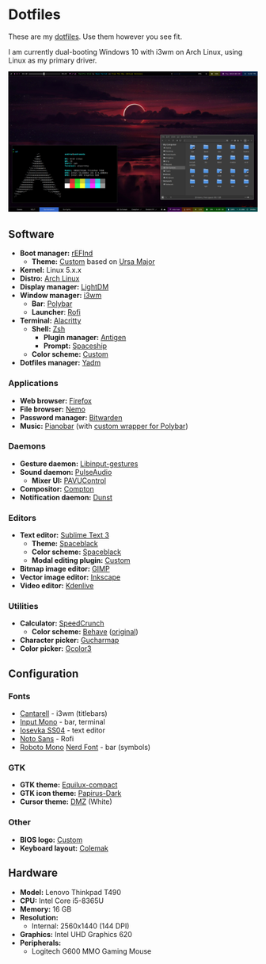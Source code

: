 # Dotfiles

These are my [dotfiles](https://askubuntu.com/questions/94780/what-are-dot-files). Use them however you see fit.

I am currently dual-booting Windows 10 with i3wm on Arch Linux, using Linux as my primary driver.

![i3wm on Arch, 2019-08-29](Pictures/GitHub_Screenshot_2019-08-29.png)

## Software

* **Boot manager:** [rEFInd][refind]
    * **Theme:** [Custom][custom-refind-theme] based on [Ursa Major][ursa-major-refind-theme]
* **Kernel:** Linux 5.x.x
* **Distro:** [Arch Linux][arch-linux]
* **Display manager:** [LightDM][lightdm]
* **Window manager:** [i3wm][i3wm]
    * **Bar**: [Polybar][polybar]
    * **Launcher**: [Rofi][rofi]
* **Terminal:** [Alacritty][alacritty]
    * **Shell:** [Zsh][zsh]
        * **Plugin manager:** [Antigen][antigen]
        * **Prompt:** [Spaceship][spaceship-prompt]
    * **Color scheme:** [Custom][custom-terminal-colors]
* **Dotfiles manager:** [Yadm][yadm]

[refind]: https://www.rodsbooks.com/refind/
[custom-refind-theme]: https://github.com/HactarCE/Arch-Install-Scripts/tree/master/refind/themes/hactar-rEFInd
[ursa-major-refind-theme]: https://github.com/kgoettler/ursamajor-rEFInd
[arch-linux]: https://www.archlinux.org/
[lightdm]: https://github.com/canonical/lightdm
[i3wm]: https://i3wm.org/
[polybar]: https://polybar.github.io/
[rofi]: https://github.com/davatorium/rofi
[alacritty]: https://github.com/jwilm/alacritty
[zsh]: https://www.zsh.org/
[antigen]: http://antigen.sharats.me/
[spaceship-prompt]: https://denysdovhan.com/spaceship-prompt/
[custom-terminal-colors]: https://github.com/HactarCE/dotfiles/blob/master/.config/alacritty/alacritty.yml#L205-L225
[yadm]: https://yadm.io/

### Applications

* **Web browser:** [Firefox][firefox]
* **File browser:** [Nemo][nemo]
* **Password manager:** [Bitwarden][bitwarden]
* **Music:** [Pianobar][pianobar] (with [custom wrapper for Polybar][polianobar])

[firefox]: https://www.mozilla.org/en-US/firefox/
[nemo]: https://github.com/linuxmint/nemo
[bitwarden]: https://bitwarden.com/
[pianobar]: https://6xq.net/pianobar/
[polianobar]: https://github.com/HactarCE/dotfiles/blob/master/.config/pianobar/polianobar.py

### Daemons

* **Gesture daemon:** [Libinput-gestures][libinput-gestures]
* **Sound daemon:** [PulseAudio][pulseaudio]
    * **Mixer UI:** [PAVUControl][pavucontrol]
* **Compositor:** [Compton][compton]
* **Notification daemon:** [Dunst][dunst]

[libinput-gestures]: https://github.com/bulletmark/libinput-gestures
[pulseaudio]: https://www.freedesktop.org/wiki/Software/PulseAudio/
[pavucontrol]: https://freedesktop.org/software/pulseaudio/pavucontrol/
[compton]: https://github.com/yshui/compton
[dunst]: https://dunst-project.org/

### Editors

* **Text editor:** [Sublime Text 3][sublime-text-3]
    * **Theme:** [Spaceblack][st3-spaceblack]
    * **Color scheme:** [Spaceblack][st3-spaceblack]
    * **Modal editing plugin:** [Custom][custom-modal-editing]
* **Bitmap image editor:** [GIMP][gimp]
* **Vector image editor:** [Inkscape][inkscape]
* **Video editor:** [Kdenlive][kdenlive]

[sublime-text-3]: https://www.sublimetext.com/
[st3-spaceblack]: https://packagecontrol.io/packages/Theme%20-%20Spaceblack
[custom-modal-editing]: https://github.com/HactarCE/dotfiles/tree/master/.config/sublime-text-3/Packages/Hactar
[gimp]: https://www.gimp.org/
[inkscape]: https://inkscape.org/
[kdenlive]: https://kdenlive.org/en/

### Utilities

* **Calculator:** [SpeedCrunch][speedcrunch]
    * **Color scheme:** [Behave][custom-behave] ([original][st3-behave])
* **Character picker:** [Gucharmap][gucharmap]
* **Color picker:** [Gcolor3][gcolor3]

[speedcrunch]: https://speedcrunch.org/
[custom-behave]: https://github.com/HactarCE/dotfiles/blob/master/.local/share/SpeedCrunch/color-schemes/Behave.json
[st3-behave]: https://packagecontrol.io/packages/Behave%20Color%20Scheme
[gucharmap]: https://wiki.gnome.org/action/show/Apps/Gucharmap?action=show&redirect=Gucharmap
[gcolor3]: https://www.hjdskes.nl/projects/gcolor3/

## Configuration

### Fonts

* [Cantarell][font-cantarell] - i3wm (titlebars)
* [Input Mono][font-input] - bar, terminal
* [Iosevka SS04][font-iosevka] - text editor
* [Noto Sans][font-noto-sans] - Rofi
* [Roboto Mono][font-roboto-mono] [Nerd Font][nerd-font] - bar (symbols)

[font-cantarell]: https://fonts.google.com/specimen/Cantarell
[font-input]: https://input.fontbureau.com/
[font-iosevka]: https://typeof.net/Iosevka/
[font-noto-sans]: https://www.google.com/get/noto/
[font-roboto-mono]: https://fonts.google.com/specimen/Roboto+Mono
[nerd-font]: https://www.nerdfonts.com/

### GTK

* **GTK theme:** [Equilux-compact][equilux-theme]
* **GTK icon theme:** [Papirus-Dark][papirus-icon-theme]
* **Cursor theme:** [DMZ][dmz-cursors] (White)

[equilux-theme]: https://github.com/ddnexus/equilux-theme
[papirus-icon-theme]: https://github.com/PapirusDevelopmentTeam/papirus-icon-theme/
[dmz-cursors]: https://github.com/ganwell/dmz-cursors

### Other

* **BIOS logo:** [Custom][bios-logo]
* **Keyboard layout:** [Colemak][colemak]

[bios-logo]: https://github.com/HactarCE/dotfiles/blob/master/Pictures/bios-logo.gif
[colemak]: https://colemak.com/

## Hardware

* **Model:** Lenovo Thinkpad T490
* **CPU:** Intel Core i5-8365U
* **Memory:** 16 GB
* **Resolution:**
    * Internal: 2560x1440 (144 DPI)
* **Graphics:** Intel UHD Graphics 620
* **Peripherals:**
    * Logitech G600 MMO Gaming Mouse
